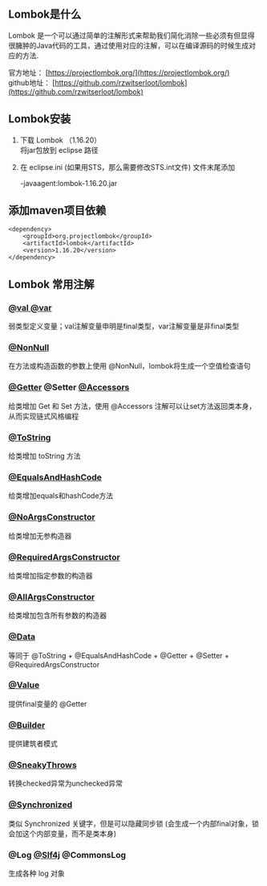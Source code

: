 ## Lombok是什么
Lombok 是一个可以通过简单的注解形式来帮助我们简化消除一些必须有但显得很臃肿的Java代码的工具，通过使用对应的注解，可以在编译源码的时候生成对应的方法.  

官方地址： [https://projectlombok.org/](https://projectlombok.org/)   
github地址： [https://github.com/rzwitserloot/lombok](https://github.com/rzwitserloot/lombok) 

## Lombok安装
1. 下载 Lombok （1.16.20）  
 将jar包放到 eclipse 路径  
2.  在 eclipse.ini (如果用STS，那么需要修改STS.int文件) 文件末尾添加  

	-javaagent:lombok-1.16.20.jar  

## 添加maven项目依赖

    <dependency>
        <groupId>org.projectlombok</groupId>
        <artifactId>lombok</artifactId>
        <version>1.16.20</version>
    </dependency>

## Lombok 常用注解

### [@val @var](src/main/java/yyl/lombok/ValExample.java) 
弱类型定义变量；val注解变量申明是final类型，var注解变量是非final类型

### [@NonNull](src/main/java/yyl/lombok/NonNullExample.java) 
在方法或构造函数的参数上使用 @NonNull，lombok将生成一个空值检查语句  

### [@Getter](src/main/java/yyl/lombok/GetterSetterExample.java) @Setter [@Accessors](src/main/java/yyl/lombok/AccessorsExample.java)
给类增加 Get 和 Set 方法，使用 @Accessors 注解可以让set方法返回类本身，从而实现链式风格编程  

### [@ToString](src/main/java/yyl/lombok/ToStringExample.java)  
给类增加 toString 方法  

### [@EqualsAndHashCode](src/main/java/yyl/lombok/EqualsAndHashCode.java)  
给类增加equals和hashCode方法

### [@NoArgsConstructor](src/main/java/yyl/lombok/ConstructorExample.java)  
给类增加无参构造器  

### [@RequiredArgsConstructor](src/main/java/yyl/lombok/ConstructorExample.java)  
给类增加指定参数的构造器   

### [@AllArgsConstructor](src/main/java/yyl/lombok/ConstructorExample.java)  
给类增加包含所有参数的构造器   

### [@Data](src/main/java/yyl/lombok/DataExample.java)  
等同于 @ToString + @EqualsAndHashCode  +  @Getter + @Setter + @RequiredArgsConstructor

### [@Value](src/main/java/yyl/lombok/ValueExample.java)
提供final变量的 @Getter  

### [@Builder](src/main/java/yyl/lombok/BuilderExample.java)  
提供建筑者模式  

### [@SneakyThrows](src/main/java/yyl/lombok/SneakyThrowsExample.java)  
转换checked异常为unchecked异常  

### [@Synchronized](src/main/java/yyl/lombok/SynchronizedExample.java)  
类似 Synchronized 关键字，但是可以隐藏同步锁 (会生成一个内部final对象，锁会加这个内部变量，而不是类本身)

### @Log [@Slf4j](src/main/java/yyl/lombok/Slf4jExample.java) @CommonsLog  
生成各种 log 对象  
